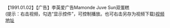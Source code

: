 【1991.01.02】【广告】李英爱广告Mamonde Juve Sun双蛋糕         
(提示：右击视频，勾选“显示控件”，可控制播放。也可右击另存为视频下载)[视频地址](https://video.h5.weibo.cn/1034:4362195090501634/4362195443278365)

 
